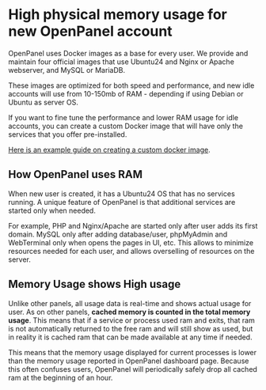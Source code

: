 #  High physical memory usage for new OpenPanel account

OpenPanel uses Docker images as a base for every user. We provide and maintain four official images that use Ubuntu24 and Nginx or Apache webserver, and MySQL or MariaDB.

These images are optimized for both speed and performance, and new idle accounts will use from 10-150mb of RAM - depending if using Debian or Ubuntu as server OS.

If you want to fine tune the performance and lower RAM usage for idle accounts, you can create a custom Docker image that will have only the services that you offer pre-installed.

[Here is an example guide on creating a custom docker image](/docs/articles/docker/building_a_docker_image_example_include_php_ioncubeloader/).


## How OpenPanel uses RAM

When new user is created, it has a Ubuntu24 OS that has no services running. A unique feature of OpenPanel is that additional services are started only when needed.

For example, PHP and Nginx/Apache are started only after user adds its first domain. MySQL only after adding database/user, phpMyAdmin and WebTerminal only when opens the pages in UI, etc.
This allows to minimize resources needed for each user, and allows overselling of resources on the server.


## Memory Usage shows High usage

Unlike other panels, all usage data is real-time and shows actual usage for user. As on other panels, **cached memory is counted in the total memory usage**. This means that if a service or process used ram and exits, that ram is not automatically returned to the free ram and will still show as used, but in reality it is cached ram that can be made available at any time if needed.

This means that the memory usage displayed for current processes is lower than the memory usage reported in OpenPanel dashboard page.
Because this often confuses users, OpenPanel will periodically safely drop all cached ram at the beginning of an hour.
